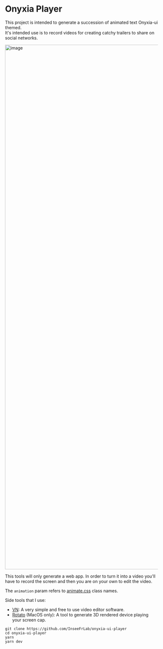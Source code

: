 # Onyxia Player

This project is intended to generate a succession of animated text Onyxia-ui themed.  
It's intended use is to record videos for creating catchy trailers to share on social networks.  

<img width="1728" alt="image" src="https://user-images.githubusercontent.com/6702424/230724505-1ed07943-32e9-4075-b58a-74a7fb830cdc.png">

This tools will only generate a web app. In order to turn it into a video you'll have
to record the screen and then you are on your own to edit the video.  

The `animation` param refers to [animate.css](https://animate.style/) class names.

Side tools that I use:  
- [VN](https://www.vlognow.me/): A very simple and free to use video editor software.  
- [Rotato](https://rotato.app/) (MacOS only): A tool to generate 3D rendered device playing your screen cap.  

```
git clone https://github.com/InseeFrLab/onyxia-ui-player
cd onyxia-ui-player
yarn
yarn dev
```
